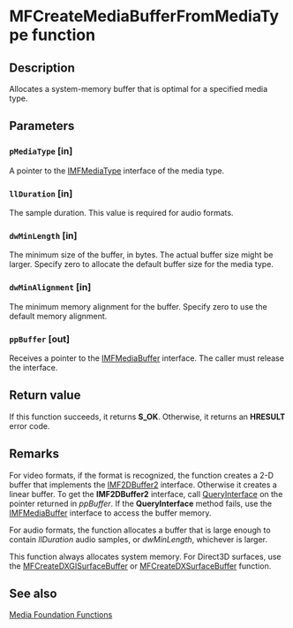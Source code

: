 # MFCreateMediaBufferFromMediaType function

## Description

Allocates a system-memory buffer that is optimal for a specified media type.

## Parameters

### `pMediaType` [in]

A pointer to the [IMFMediaType](https://learn.microsoft.com/windows/desktop/api/mfobjects/nn-mfobjects-imfmediatype) interface of the media type.

### `llDuration` [in]

The sample duration. This value is required for audio formats.

### `dwMinLength` [in]

The minimum size of the buffer, in bytes. The actual buffer size might be larger. Specify zero to allocate the default buffer size for the media type.

### `dwMinAlignment` [in]

The minimum memory alignment for the buffer. Specify zero to use the default memory alignment.

### `ppBuffer` [out]

Receives a pointer to the [IMFMediaBuffer](https://learn.microsoft.com/windows/desktop/api/mfobjects/nn-mfobjects-imfmediabuffer) interface. The caller must release the interface.

## Return value

If this function succeeds, it returns **S_OK**. Otherwise, it returns an **HRESULT** error code.

## Remarks

For video formats, if the format is recognized, the function creates a 2-D buffer that implements the [IMF2DBuffer2](https://learn.microsoft.com/windows/desktop/api/mfobjects/nn-mfobjects-imf2dbuffer2) interface. Otherwise it creates a linear buffer. To get the **IMF2DBuffer2** interface, call [QueryInterface](https://learn.microsoft.com/windows/desktop/api/unknwn/nf-unknwn-iunknown-queryinterface(q)) on the pointer returned in *ppBuffer*. If the **QueryInterface** method fails, use the [IMFMediaBuffer](https://learn.microsoft.com/windows/desktop/api/mfobjects/nn-mfobjects-imfmediabuffer) interface to access the buffer memory.

For audio formats, the function allocates a buffer that is large enough to contain *llDuration* audio samples, or *dwMinLength*, whichever is larger.

This function always allocates system memory. For Direct3D surfaces, use the [MFCreateDXGISurfaceBuffer](https://learn.microsoft.com/windows/desktop/api/mfapi/nf-mfapi-mfcreatedxgisurfacebuffer) or [MFCreateDXSurfaceBuffer](https://learn.microsoft.com/windows/desktop/api/mfapi/nf-mfapi-mfcreatedxsurfacebuffer) function.

## See also

[Media Foundation Functions](https://learn.microsoft.com/windows/desktop/medfound/media-foundation-functions)